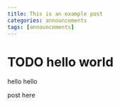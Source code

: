 ```yaml
---
title: This is an example post
categories: announcements
tags: [announcements]
---
```


# TODO hello world

hello hello

post here
